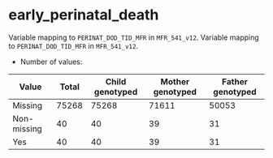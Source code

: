 # early_perinatal_death
Variable mapping to `PERINAT_DOD_TID_MFR` in `MFR_541_v12`.
Variable mapping to `PERINAT_DOD_TID_MFR` in `MFR_541_v12`.
- Number of values:

| Value | Total | Child genotyped | Mother genotyped | Father genotyped |
| ----- | ----- | --------------- | ---------------- | ---------------- |
| Missing | 75268 | 75268 | 71611 | 50053 |
| Non-missing | 40 | 40 | 39 | 31 |
| Yes | 40 | 40 | 39 |31 |




